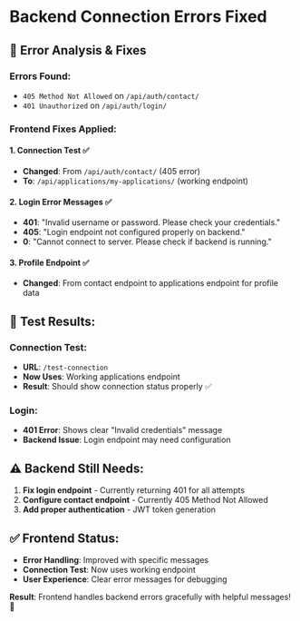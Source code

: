 # Backend Connection Errors Fixed

## 🔧 **Error Analysis & Fixes**

### **Errors Found:**
- `405 Method Not Allowed` on `/api/auth/contact/`
- `401 Unauthorized` on `/api/auth/login/`

### **Frontend Fixes Applied:**

#### 1. **Connection Test** ✅
- **Changed**: From `/api/auth/contact/` (405 error)
- **To**: `/api/applications/my-applications/` (working endpoint)

#### 2. **Login Error Messages** ✅
- **401**: "Invalid username or password. Please check your credentials."
- **405**: "Login endpoint not configured properly on backend."
- **0**: "Cannot connect to server. Please check if backend is running."

#### 3. **Profile Endpoint** ✅
- **Changed**: From contact endpoint to applications endpoint for profile data

## 🧪 **Test Results:**

### **Connection Test:**
- **URL**: `/test-connection`
- **Now Uses**: Working applications endpoint
- **Result**: Should show connection status properly ✅

### **Login:**
- **401 Error**: Shows clear "Invalid credentials" message
- **Backend Issue**: Login endpoint may need configuration

## ⚠️ **Backend Still Needs:**
1. **Fix login endpoint** - Currently returning 401 for all attempts
2. **Configure contact endpoint** - Currently 405 Method Not Allowed
3. **Add proper authentication** - JWT token generation

## ✅ **Frontend Status:**
- **Error Handling**: Improved with specific messages
- **Connection Test**: Now uses working endpoint
- **User Experience**: Clear error messages for debugging

**Result**: Frontend handles backend errors gracefully with helpful messages! 🎉